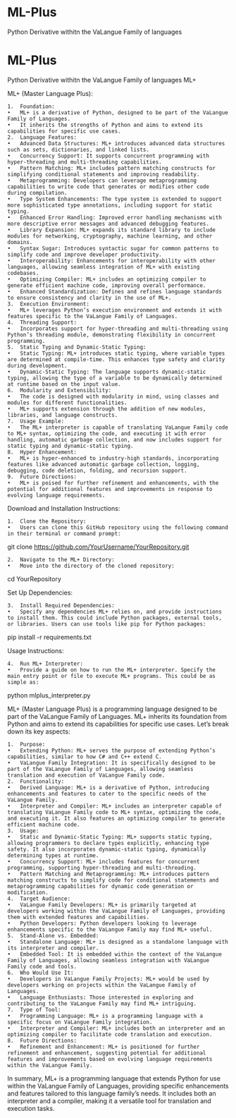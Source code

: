 # ML-Plus
Python Derivative withitn the VaLangue Family of languages
# ML-Plus
Python Derivative withitn the VaLangue Family of languages
ML+

ML+ (Master Language Plus):

	1.	Foundation:
	•	ML+ is a derivative of Python, designed to be part of the VaLangue Family of Languages.
	•	It inherits the strengths of Python and aims to extend its capabilities for specific use cases.
	2.	Language Features:
	•	Advanced Data Structures: ML+ introduces advanced data structures such as sets, dictionaries, and linked lists.
	•	Concurrency Support: It supports concurrent programming with hyper-threading and multi-threading capabilities.
	•	Pattern Matching: ML+ includes pattern matching constructs for simplifying conditional statements and improving readability.
	•	Metaprogramming: Developers can leverage metaprogramming capabilities to write code that generates or modifies other code during compilation.
	•	Type System Enhancements: The type system is extended to support more sophisticated type annotations, including support for static typing.
	•	Enhanced Error Handling: Improved error handling mechanisms with more descriptive error messages and advanced debugging features.
	•	Library Expansion: ML+ expands its standard library to include modules for networking, cryptography, machine learning, and other domains.
	•	Syntax Sugar: Introduces syntactic sugar for common patterns to simplify code and improve developer productivity.
	•	Interoperability: Enhancements for interoperability with other languages, allowing seamless integration of ML+ with existing codebases.
	•	Optimizing Compiler: ML+ includes an optimizing compiler to generate efficient machine code, improving overall performance.
	•	Enhanced Standardization: Defines and refines language standards to ensure consistency and clarity in the use of ML+.
	3.	Execution Environment:
	•	ML+ leverages Python’s execution environment and extends it with features specific to the VaLangue Family of Languages.
	4.	Threading Support:
	•	Incorporates support for hyper-threading and multi-threading using Python’s threading module, demonstrating flexibility in concurrent programming.
	5.	Static Typing and Dynamic-Static Typing:
	•	Static Typing: ML+ introduces static typing, where variable types are determined at compile-time. This enhances type safety and clarity during development.
	•	Dynamic-Static Typing: The language supports dynamic-static typing, allowing the type of a variable to be dynamically determined at runtime based on the input value.
	6.	Modularity and Extensibility:
	•	The code is designed with modularity in mind, using classes and modules for different functionalities.
	•	ML+ supports extension through the addition of new modules, libraries, and language constructs.
	7.	Usage Example:
	•	The ML+ interpreter is capable of translating VaLangue Family code to ML+ syntax, optimizing the code, and executing it with error handling, automatic garbage collection, and now includes support for static typing and dynamic-static typing.
	8.	Hyper Enhancement:
	•	ML+ is hyper-enhanced to industry-high standards, incorporating features like advanced automatic garbage collection, logging, debugging, code deletion, folding, and recursion support.
	9.	Future Directions:
	•	ML+ is poised for further refinement and enhancements, with the potential for additional features and improvements in response to evolving language requirements.

Download and Installation Instructions:

	1.	Clone the Repository:
	•	Users can clone this GitHub repository using the following command in their terminal or command prompt:

git clone https://github.com/YourUsername/YourRepository.git


	2.	Navigate to the ML+ Directory:
	•	Move into the directory of the cloned repository:

cd YourRepository



Set Up Dependencies:

	3.	Install Required Dependencies:
	•	Specify any dependencies ML+ relies on, and provide instructions to install them. This could include Python packages, external tools, or libraries. Users can use tools like pip for Python packages:

pip install -r requirements.txt



Usage Instructions:

	4.	Run ML+ Interpreter:
	•	Provide a guide on how to run the ML+ interpreter. Specify the main entry point or file to execute ML+ programs. This could be as simple as:

python mlplus_interpreter.py




ML+ (Master Language Plus) is a programming language designed to be part of the VaLangue Family of Languages. ML+ inherits its foundation from Python and aims to extend its capabilities for specific use cases. Let’s break down its key aspects:

	1.	Purpose:
	•	Extending Python: ML+ serves the purpose of extending Python’s capabilities, similar to how C# and C++ extend C.
	•	VaLangue Family Integration: It is specifically designed to be part of the VaLangue Family of Languages, allowing seamless translation and execution of VaLangue Family code.
	2.	Functionality:
	•	Derived Language: ML+ is a derivative of Python, introducing enhancements and features to cater to the specific needs of the VaLangue Family.
	•	Interpreter and Compiler: ML+ includes an interpreter capable of translating VaLangue Family code to ML+ syntax, optimizing the code, and executing it. It also features an optimizing compiler to generate efficient machine code.
	3.	Usage:
	•	Static and Dynamic-Static Typing: ML+ supports static typing, allowing programmers to declare types explicitly, enhancing type safety. It also incorporates dynamic-static typing, dynamically determining types at runtime.
	•	Concurrency Support: ML+ includes features for concurrent programming, supporting hyper-threading and multi-threading.
	•	Pattern Matching and Metaprogramming: ML+ introduces pattern matching constructs to simplify code for conditional statements and metaprogramming capabilities for dynamic code generation or modification.
	4.	Target Audience:
	•	VaLangue Family Developers: ML+ is primarily targeted at developers working within the VaLangue Family of Languages, providing them with extended features and capabilities.
	•	Python Developers: Python developers looking to leverage enhancements specific to the VaLangue Family may find ML+ useful.
	5.	Stand-Alone vs. Embedded:
	•	Standalone Language: ML+ is designed as a standalone language with its interpreter and compiler.
	•	Embedded Tool: It is embedded within the context of the VaLangue Family of Languages, allowing seamless integration with VaLangue Family code and tools.
	6.	Who Would Use It:
	•	Developers in VaLangue Family Projects: ML+ would be used by developers working on projects within the VaLangue Family of Languages.
	•	Language Enthusiasts: Those interested in exploring and contributing to the VaLangue Family may find ML+ intriguing.
	7.	Type of Tool:
	•	Programming Language: ML+ is a programming language with a specific focus on VaLangue Family integration.
	•	Interpreter and Compiler: ML+ includes both an interpreter and an optimizing compiler to facilitate code translation and execution.
	8.	Future Directions:
	•	Refinement and Enhancement: ML+ is positioned for further refinement and enhancement, suggesting potential for additional features and improvements based on evolving language requirements within the VaLangue Family.

In summary, ML+ is a programming language that extends Python for use within the VaLangue Family of Languages, providing specific enhancements and features tailored to this language family’s needs. It includes both an interpreter and a compiler, making it a versatile tool for translation and execution tasks.
